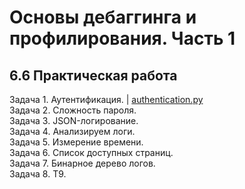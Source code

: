 # Основы дебаггинга и профилирования. Часть 1
## 6.6 Практическая работа

Задача 1. Аутентификация. | [authentication.py](https://github.com/wafflelios/Python-Advanced/blob/main/mod6/authentication.py) <br>
Задача 2. Сложность пароля.<br>
Задача 3. JSON-логирование.<br>
Задача 4. Анализируем логи.<br>
Задача 5. Измерение времени.<br>
Задача 6. Список доступных страниц.<br>
Задача 7. Бинарное дерево логов.<br>
Задача 8. Т9.<br>
